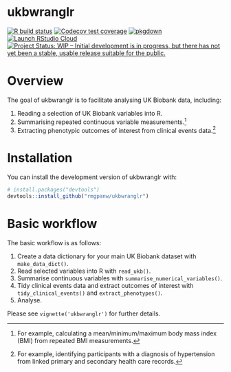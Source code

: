 
<!-- README.md is generated from README.Rmd. Please edit that file -->

# ukbwranglr

<!-- badges: start -->

[![R build
status](https://github.com/rmgpanw/ukbwranglr/workflows/R-CMD-check/badge.svg)](https://github.com/rmgpanw/ukbwranglr/actions)
[![Codecov test
coverage](https://codecov.io/gh/rmgpanw/ukbwranglr/branch/main/graph/badge.svg)](https://codecov.io/gh/rmgpanw/ukbwranglr?branch=main)
[![pkgdown](https://github.com/rmgpanw/ukbwranglr/workflows/pkgdown/badge.svg)](https://github.com/rmgpanw/ukbwranglr/actions)
[![Launch RStudio
Cloud](https://img.shields.io/badge/RStudio-Cloud-blue)](https://rstudio.cloud/project/2528744)
[![Project Status: WIP – Initial development is in progress, but there
has not yet been a stable, usable release suitable for the
public.](https://www.repostatus.org/badges/latest/wip.svg)](https://www.repostatus.org/#wip)

<!-- badges: end -->

# Overview

The goal of ukbwranglr is to facilitate analysing UK Biobank data,
including:

1.  Reading a selection of UK Biobank variables into R.
2.  Summarising repeated continuous variable measurements.[^1]
3.  Extracting phenotypic outcomes of interest from clinical events
    data.[^2]

# Installation

You can install the development version of ukbwranglr with:

``` r
# install.packages("devtools")
devtools::install_github("rmgpanw/ukbwranglr")
```

# Basic workflow

The basic workflow is as follows:

1.  Create a data dictionary for your main UK Biobank dataset with
    `make_data_dict()`.
2.  Read selected variables into R with `read_ukb()`.
3.  Summarise continuous variables with
    `summarise_numerical_variables()`.
4.  Tidy clinical events data and extract outcomes of interest with
    `tidy_clinical_events()` and `extract_phenotypes()`.
5.  Analyse.

Please see `vignette('ukbwranglr')` for further details.

[^1]: For example, calculating a mean/minimum/maximum body mass index
    (BMI) from repeated BMI measurements.

[^2]: For example, identifying participants with a diagnosis of
    hypertension from linked primary and secondary health care records.
